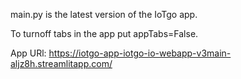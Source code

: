 main.py is the latest version of the IoTgo app. 

To turnoff tabs in the app put appTabs=False.


App URl: https://iotgo-app-iotgo-io-webapp-v3main-aljz8h.streamlitapp.com/ 
